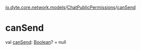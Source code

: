 [io.dyte.core.network.models](../index.md)/[ChatPublicPermissions](index.md)/[canSend](can-send.md)

# canSend


val [canSend](can-send.md): [Boolean](https://kotlinlang.org/api/latest/jvm/stdlib/kotlin/-boolean/index.html)? = null
